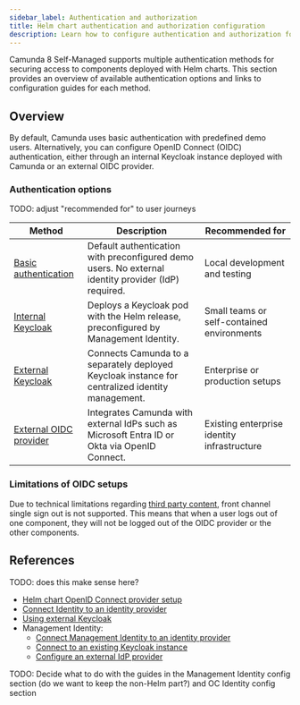 ```yaml
---
sidebar_label: Authentication and authorization
title: Helm chart authentication and authorization configuration
description: Learn how to configure authentication and authorization for Camunda 8 Self-Managed deployments using Helm chart.
---
```


Camunda 8 Self-Managed supports multiple authentication methods for securing access to components deployed with Helm charts. This section provides an overview of available authentication options and links to configuration guides for each method.

## Overview

By default, Camunda uses basic authentication with predefined demo users. Alternatively, you can configure OpenID Connect (OIDC) authentication, either through an internal Keycloak instance deployed with Camunda or an external OIDC provider.

### Authentication options

TODO: adjust "recommended for" to user journeys

| Method                                                | Description                                                                                         | Recommended for                             |
| ----------------------------------------------------- | --------------------------------------------------------------------------------------------------- | ------------------------------------------- |
| [Basic authentication](./basic-authentication.md)     | Default authentication with preconfigured demo users. No external identity provider (IdP) required. | Local development and testing               |
| [Internal Keycloak](./internal-keycloak.md)           | Deploys a Keycloak pod with the Helm release, preconfigured by Management Identity.                 | Small teams or self-contained environments  |
| [External Keycloak](./using-external-keycloak.md)     | Connects Camunda to a separately deployed Keycloak instance for centralized identity management.    | Enterprise or production setups             |
| [External OIDC provider](./external-oidc-provider.md) | Integrates Camunda with external IdPs such as Microsoft Entra ID or Okta via OpenID Connect.        | Existing enterprise identity infrastructure |

### Limitations of OIDC setups

Due to technical limitations regarding [third party content](https://openid.net/specs/openid-connect-frontchannel-1_0.html#ThirdPartyContent),
front channel single sign out is not supported. This means that when a user logs out of one component, they will not be logged out of the OIDC provider or the other components.

## References

TODO: does this make sense here?

- [Helm chart OpenID Connect provider setup](/self-managed/deployment/helm/configure/authentication-and-authorization/connect-to-an-oidc-provider.md)
- [Connect Identity to an identity provider](/self-managed/components/orchestration-cluster/identity/connect-external-identity-provider.md)
- [Using external Keycloak](/self-managed/deployment/helm/configure/authentication-and-authorization/using-external-keycloak.md)
- Management Identity:
  - [Connect Management Identity to an identity provider](/self-managed/components/management-identity/configuration/connect-to-an-oidc-provider.md)
  - [Connect to an existing Keycloak instance](/self-managed/components/management-identity/configuration/connect-to-an-existing-keycloak.md)
  - [Configure an external IdP provider](/self-managed/components/management-identity/configuration/configure-external-identity-provider.md)

TODO: Decide what to do with the guides in the Management Identity config section (do we want to keep the non-Helm part?) and OC Identity config section
